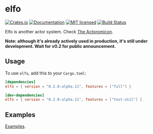 # elfo

[![Crates.io][crates-badge]][crates-url]
[![Documentation][docs-badge]][docs-url]
[![MIT licensed][mit-badge]][mit-url]
[![Build Status][actions-badge]][actions-url]

[crates-badge]: https://img.shields.io/crates/v/elfo.svg
[crates-url]: https://crates.io/crates/elfo
[docs-badge]: https://docs.rs/elfo/0.2.0-alpha.11/elfo
[docs-url]: https://docs.rs/elfo/0.2.0-alpha.11/elfo
[mit-badge]: https://img.shields.io/badge/license-MIT-blue.svg
[mit-url]: https://github.com/loyd/elfo/blob/master/LICENSE
[actions-badge]: https://github.com/elfo-rs/elfo/actions/workflows/ci.yml/badge.svg
[actions-url]: https://github.com/elfo-rs/elfo/actions/workflows/ci.yml

Elfo is another actor system. Check [The Actoromicon](http://actoromicon.rs/).

**Note: although it's already actively used in production, it's still under development. Wait for v0.2 for public announcement.**

## Usage
To use `elfo`, add this to your `Cargo.toml`:
```toml
[dependencies]
elfo = { version = "0.2.0-alpha.11", features = ["full"] }

[dev-dependencies]
elfo = { version = "0.2.0-alpha.11", features = ["test-util"] }
```

## Examples
[Examples](examples).
